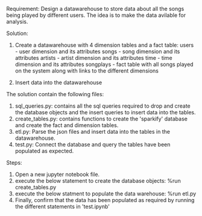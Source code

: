 Requirement: Design a datawarehouse to store data about all the songs being played by different users. The idea is to make the data avilable for analysis.

Solution:

1. Create a datawarehouse with 4 dimension tables and a fact table:
    users - user dimension and its attributes
    songs - song dimension and its attributes
    artists - artist dimension and its attributes
    time - time dimension and its attributes
    songplays - fact table with all songs played on the system along with links to the different dimensions
    
2. Insert data into the datawarehouse

The solution contain the following files:

1. sql_queries.py: contains all the sql queries required to drop and create the database objects and the insert queries to insert data into the tables.
2. create_tables.py: contains functions to create the 'sparkify' database and create the fact and dimension tables.
3. etl.py: Parse the json files and insert data into the tables in the datawarehouse.
4. test.py: Connect the database and query the tables have been populated as expected.

Steps:

1. Open a new jupyter notebook file.
2. execute the below statement to create the database objects:
    %run create_tables.py
2. execute the below statment to populate the data warehouse:
    %run etl.py
3. Finally, confirm that the data has been populated as required by running the different statements in 'test.ipynb'
